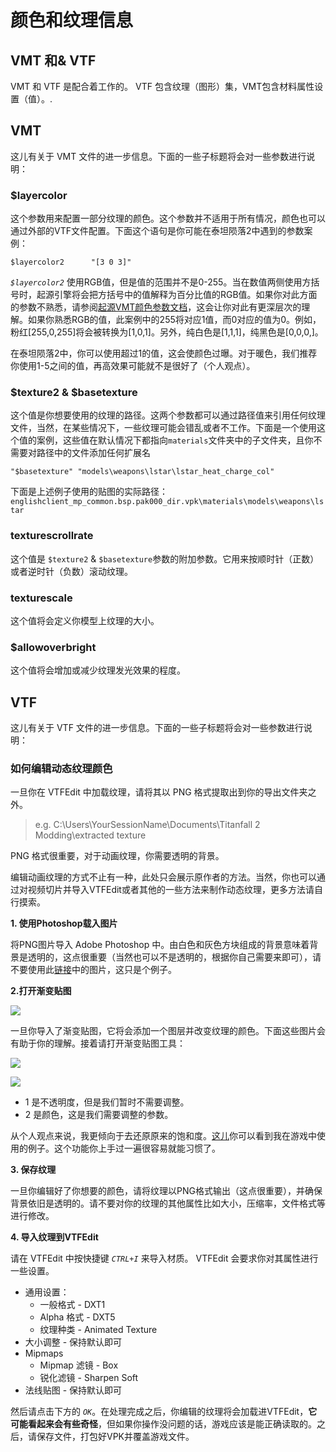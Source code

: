 # 颜色和纹理信息

## VMT 和& VTF

VMT 和 VTF 是配合着工作的。 VTF 包含纹理（图形）集，VMT包含材料属性设置（值）。.

## VMT

这儿有关于 VMT 文件的进一步信息。下面的一些子标题将会对一些参数进行说明：

### $layercolor

这个参数用来配置一部分纹理的颜色。这个参数并不适用于所有情况，颜色也可以通过外部的VTF文件配置。下面这个语句是你可能在泰坦陨落2中遇到的参数案例：

```text
$layercolor2      "[3 0 3]"
```

_`$layercolor2`_ 使用RGB值，但是值的范围并不是0-255。当在数值两侧使用方括号时，起源引擎将会把方括号中的值解释为百分比值的RGB值。如果你对此方面的参数不熟悉，请参阅[起源VMT颜色参数文档](https://noskill.gitbook.io/titanfall2/how-to-start-modding/modding-tools#graphics-animation-color)，这会让你对此有更深层次的理解。如果你熟悉RGB的值，此案例中的255将对应1值，而0对应的值为0。例如，粉红\[255,0,255\]将会被转换为\[1,0,1\]。另外，纯白色是\[1,1,1\]，纯黑色是\[0,0,0,\]。

在泰坦陨落2中，你可以使用超过1的值，这会使颜色过曝。对于暖色，我们推荐你使用1-5之间的值，再高效果可能就不是很好了（个人观点）。 

### $texture2 & $basetexture

这个值是你想要使用的纹理的路径。这两个参数都可以通过路径值来引用任何纹理文件，当然，在某些情况下，一些纹理可能会错乱或者不工作。下面是一个使用这个值的案例，这些值在默认情况下都指向`materials`文件夹中的子文件夹，且你不需要对路径中的文件添加任何扩展名

```text
"$basetexture" "models\weapons\lstar\lstar_heat_charge_col"
```

下面是上述例子使用的贴图的实际路径：`englishclient_mp_common.bsp.pak000_dir.vpk\materials\models\weapons\lstar`

### **texturescrollrate**

这个值是 `$texture2` & `$basetexture`参数的附加参数。它用来按顺时针（正数）或者逆时针（负数）滚动纹理。

### **texturescale**

这个值将会定义你模型上纹理的大小。

### $allowoverbright

这个值将会增加或减少纹理发光效果的程度。

## VTF

这儿有关于 VTF 文件的进一步信息。下面的一些子标题将会对一些参数进行说明：

### 如何编辑动态纹理颜色

一旦你在 VTFEdit 中加载纹理，请将其以 PNG 格式提取出到你的导出文件夹之外。

> e.g. C:\Users\YourSessionName\Documents\Titanfall 2 Modding\extracted texture

PNG 格式很重要，对于动画纹理，你需要透明的背景。

编辑动画纹理的方式不止有一种，此处只会展示原作者的方法。当然，你也可以通过对视频切片并导入VTFEdit或者其他的一些方法来制作动态纹理，更多方法请自行摸索。

**1. 使用Photoshop载入图片**

将PNG图片导入 Adobe Photoshop 中。由白色和灰色方块组成的背景意味着背景是透明的，这点很重要（当然也可以不是透明的，根据你自己需要来即可），请不要使用此[链接](https://raw.githubusercontent.com/Wanty5883/Titanfall2/master/picture/Animated%20texture1.PNG)中的图片，这只是个例子。

**2.打开渐变贴图**

![](https://github.com/Wanty5883/Titanfall2/raw/master/picture/Animated%20texture2.PNG?raw=true)

一旦你导入了渐变贴图，它将会添加一个图层并改变纹理的颜色。下面这些图片会有助于你的理解。接着请打开渐变贴图工具： 

![](https://github.com/Wanty5883/Titanfall2/raw/master/picture/Animated%20texture3.PNG?raw=true)

![](https://github.com/Wanty5883/Titanfall2/raw/master/picture/Animated%20texture4.PNG?raw=true)

* 1 是不透明度，但是我们暂时不需要调整。
* 2 是颜色，这是我们需要调整的参数。 

从个人观点来说，我更倾向于去还原原来的饱和度。[这儿](https://github.com/Wanty5883/Titanfall2/blob/master/picture/Animated%20texture5.PNG?raw=true)你可以看到我在游戏中使用的例子。这个功能你上手过一遍很容易就能习惯了。

**3. 保存纹理**

一旦你编辑好了你想要的颜色，请将纹理以PNG格式输出（这点很重要），并确保背景依旧是透明的。请不要对你的纹理的其他属性比如大小，压缩率，文件格式等进行修改。

**4. 导入纹理到VTFEdit**

请在 VTFEdit 中按快捷键 _`CTRL+I`_ 来导入材质。 VTFEdit 会要求你对其属性进行一些设置。

* 通用设置：
  * 一般格式 - DXT1
  * Alpha 格式 - DXT5
  * 纹理种类 - Animated Texture
* 大小调整 - 保持默认即可
* Mipmaps 
  * Mipmap 滤镜 - Box
  * 锐化滤镜 - Sharpen Soft
* 法线贴图 - 保持默认即可

然后请点击下方的 _`OK`_。在处理完成之后，你编辑的纹理将会加载进VTFEdit，**它可能看起来会有些奇怪**，但如果你操作没问题的话，游戏应该是能正确读取的。之后，请保存文件，打包好VPK并覆盖游戏文件。

